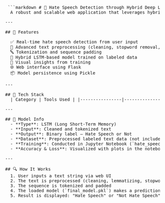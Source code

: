 <pre lang="markdown"> ```markdown # 🧠 Hate Speech Detection through Hybrid Deep Learning Technique 
  A robust and scalable web application that leverages hybrid deep learning techniques to detect hate speech in textual data. This project combines NLP preprocessing, LSTM-based deep learning, and Flask deployment to provide real-time predictions through a user-friendly interface. 
  
--- 

## 🚀 Features 

  ✅ Real-time hate speech detection from user input 
  🔄 Advanced text preprocessing (cleaning, stopword removal, lemmatization) 
  🔤 Tokenization and sequence padding 
  🤖 Hybrid LSTM-based model trained on labeled data 
  🧪 Visual insights from training  
  🌐 Web interface using Flask 
  📦 Model persistence using Pickle 
  
--- 

## 🧰 Tech Stack 
  | Category | Tools Used | |----------------|--------------------------| | Language | Python | | Deep Learning | TensorFlow, Keras (LSTM) | | NLP | NLTK, re (regex), Pandas | | Web Framework | Flask | | Model Storage | Pickle | | Visualization | Matplotlib | | Deployment | Localhost via Flask | 
  
--- 
  
## 🧪 Model Info 
  - **Type**: LSTM (Long Short-Term Memory) 
  - **Input**: Cleaned and tokenized text 
  - **Output**: Binary label – Hate Speech or Not 
  - **Dataset**: Preprocessed labeled text data (not included in repo) 
  - **Training**: Conducted in Jupyter Notebook (`hate_speech_detection.ipynb`) 
  - **Accuracy & Loss**: Visualized with plots in the notebook 
  
--- 
  
## 🔍 How It Works 
  1. User inputs a text string via web UI 
  2. The text is preprocessed (cleaning, lemmatizing, stopword removal) 
  3. The sequence is tokenized and padded 
  4. The loaded model (`final_model.pkl`) makes a prediction 
  5. Result is displayed: "Hate Speech" or "Not Hate Speech" ``` </pre>
